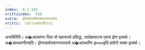 ```yaml
---
index:  4.1.103
vrittiindex:  910
sutra:  द्रोणपर्वतजीवन्तादन्यतरस्याम्
vritti:  tattvabodhini 
---
```


अनादिरिति। अ�आत्थाम्नः पिता यो महाभारते प्रसिद्धः, तदपेक्षयाऽन्य एवायं द्रोण इत्यर्थः। अ�आत्थाम्नीत्यादि। द्रोणाचार्यस्यानन्तरापत्ये अ�आत्थाम्नि `द्रौणायन`इति प्रयोगो भाक्त इत्यर्थः।

